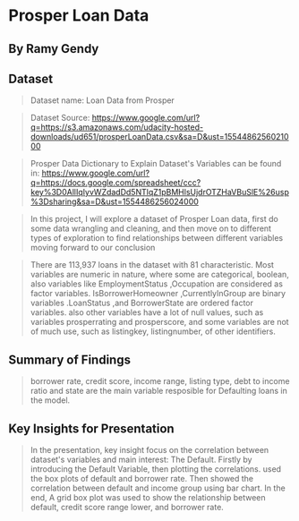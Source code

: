 # Prosper Loan Data
## By Ramy Gendy


## Dataset
> Dataset name: Loan Data from Prosper

> Dataset Source: https://www.google.com/url?q=https://s3.amazonaws.com/udacity-hosted-downloads/ud651/prosperLoanData.csv&sa=D&ust=1554486256021000

> Prosper Data Dictionary to Explain Dataset's Variables can be found in: https://www.google.com/url?q=https://docs.google.com/spreadsheet/ccc?key%3D0AllIqIyvWZdadDd5NTlqZ1pBMHlsUjdrOTZHaVBuSlE%26usp%3Dsharing&sa=D&ust=1554486256024000

> In this project, I will explore a dataset of Prosper Loan data, first do some data wrangling and cleaning, and then move on to different types of exploration to find relationships between different variables moving forward to our conclusion

>There are 113,937 loans in the dataset with 81 characteristic. Most variables are numeric in nature, where some are categorical, boolean, also variables like EmploymentStatus ,Occupation are considered as factor variables. IsBorrowerHomeowner ,CurrentlyInGroup are binary variables .LoanStatus ,and BorrowerState are ordered factor variables. also other variables have a lot of null values, such as variables prosperrating and prosperscore, and some variables are not of much use, such as listingkey, listingnumber, of other identifiers.

## Summary of Findings

> borrower rate, credit score, income range, listing type, debt to income ratio and state are the main variable resposible for Defaulting loans in the model. 


## Key Insights for Presentation

> In the presentation, key insight focus on the correlation between dataset's variables and main interest: The Default.
Firstly by introducing the Default Variable, then plotting the correlations. used the box plots of default and borrower rate. Then showed the correlation between default and income group using bar chart. In the end, A grid box plot was used to show the relationship between default, credit score range lower, and borrower rate.
